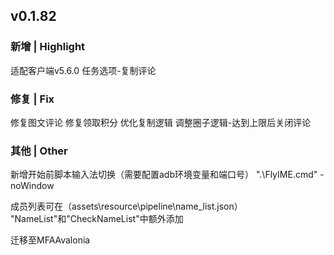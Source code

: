 ## v0.1.82
### 新增 | Highlight

适配客户端v5.6.0
任务选项-复制评论

### 修复 | Fix

修复图文评论
修复领取积分
优化复制逻辑
调整圈子逻辑-达到上限后关闭评论

### 其他 | Other

新增开始前脚本输入法切换（需要配置adb环境变量和端口号）
".\FlyIME.cmd" -noWindow

成员列表可在（assets\resource\pipeline\name_list.json）
"NameList"和"CheckNameList"中额外添加

迁移至MFAAvalonia
